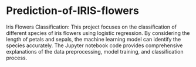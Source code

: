 # Prediction-of-IRIS-flowers
Iris Flowers Classification: This project focuses on the classification of different species of iris flowers using logistic regression. By considering the length of petals and sepals, the machine learning model can identify the species accurately. The Jupyter notebook code provides comprehensive explanations of the data preprocessing, model training, and classification process.
